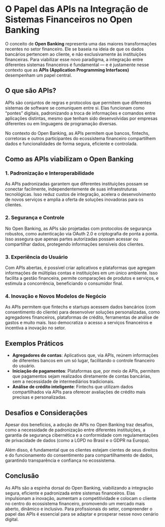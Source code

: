# O Papel das APIs na Integração de Sistemas Financeiros no Open Banking

O conceito de **Open Banking** representa uma das maiores transformações recentes no setor financeiro. Ele se baseia na ideia de que os dados bancários pertencem ao cliente, e não exclusivamente às instituições financeiras. Para viabilizar esse novo paradigma, a integração entre diferentes sistemas financeiros é fundamental — e é justamente nesse contexto que as **APIs (Application Programming Interfaces)** desempenham um papel central.

## O que são APIs?

APIs são conjuntos de regras e protocolos que permitem que diferentes sistemas de software se comuniquem entre si. Elas funcionam como “pontes” digitais, padronizando a troca de informações e comandos entre aplicações distintas, mesmo que tenham sido desenvolvidas por empresas diferentes ou em linguagens de programação diversas.

No contexto do Open Banking, as APIs permitem que bancos, fintechs, corretoras e outros participantes do ecossistema financeiro compartilhem dados e funcionalidades de forma segura, eficiente e controlada.

## Como as APIs viabilizam o Open Banking

### 1. **Padronização e Interoperabilidade**

As APIs padronizadas garantem que diferentes instituições possam se conectar facilmente, independentemente de suas infraestruturas tecnológicas. Isso reduz custos de integração, acelera o desenvolvimento de novos serviços e amplia a oferta de soluções inovadoras para os clientes.

### 2. **Segurança e Controle**

No Open Banking, as APIs são projetadas com protocolos de segurança robustos, como autenticação via OAuth 2.0 e criptografia de ponta a ponta. Isso assegura que apenas partes autorizadas possam acessar ou compartilhar dados, protegendo informações sensíveis dos clientes.

### 3. **Experiência do Usuário**

Com APIs abertas, é possível criar aplicativos e plataformas que agregam informações de múltiplas contas e instituições em um único ambiente. Isso facilita a gestão financeira, permite comparações de produtos e serviços, e estimula a concorrência, beneficiando o consumidor final.

### 4. **Inovação e Novos Modelos de Negócio**

As APIs permitem que fintechs e startups acessem dados bancários (com consentimento do cliente) para desenvolver soluções personalizadas, como agregadores financeiros, plataformas de crédito, ferramentas de análise de gastos e muito mais. Isso democratiza o acesso a serviços financeiros e incentiva a inovação no setor.

## Exemplos Práticos

- **Agregadores de contas**: Aplicativos que, via APIs, reúnem informações de diferentes bancos em um só lugar, facilitando o controle financeiro do usuário.
- **Iniciação de pagamentos**: Plataformas que, por meio de APIs, permitem que pagamentos sejam realizados diretamente de contas bancárias, sem a necessidade de intermediários tradicionais.
- **Análise de crédito inteligente**: Fintechs que utilizam dados compartilhados via APIs para oferecer avaliações de crédito mais precisas e personalizadas.

## Desafios e Considerações

Apesar dos benefícios, a adoção de APIs no Open Banking traz desafios, como a necessidade de padronização entre diferentes instituições, a garantia de segurança cibernética e a conformidade com regulamentações de privacidade de dados (como a LGPD no Brasil e o GDPR na Europa).

Além disso, é fundamental que os clientes estejam cientes de seus direitos e do funcionamento do consentimento para compartilhamento de dados, garantindo transparência e confiança no ecossistema.

## Conclusão

As APIs são a espinha dorsal do Open Banking, viabilizando a integração segura, eficiente e padronizada entre sistemas financeiros. Elas impulsionam a inovação, aumentam a competitividade e colocam o cliente no centro do ecossistema financeiro, promovendo um mercado mais aberto, dinâmico e inclusivo. Para profissionais do setor, compreender o papel das APIs é essencial para se adaptar e prosperar nesse novo cenário digital.